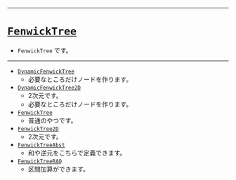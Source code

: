 _____

# [`FenwickTree`](https://github.com/titanium-22/Library_py/blob/main/DataStructures/FenwickTree)
<!-- code=https://github.com/titanium-22/Library_py/blob/main/DataStructures\FenwickTree\FenwickTree.py -->

- `FenwickTree` です。

_____

- [`DynamicFenwickTree`](./DynamicFenwickTree.md)
  - 必要なところだけノードを作ります。
- [`DynamicFenwickTree2D`](./DynamicFenwickTree2D.md)
  - 2次元です。
  - 必要なところだけノードを作ります。
- [`FenwickTree`](./FenwickTree_.md)
  - 普通のやつです。
- [`FenwickTree2D`](./FenwickTree2D.md)
  - 2次元です。
- [`FenwickTreeAbst`](./FenwickTreeAbst.md)
  - 和や逆元をこちらで定義できます。
- [`FenwickTreeRAQ`](./FenwickTreeRAQ.md)
  - 区間加算ができます。
